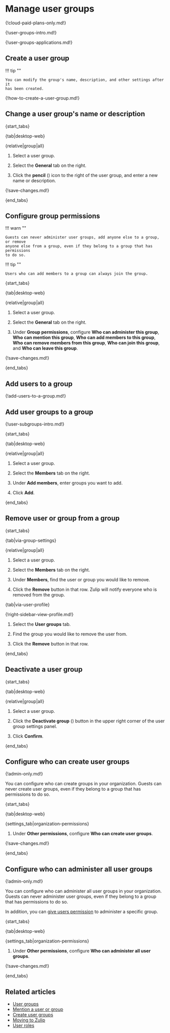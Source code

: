 # Manage user groups

{!cloud-paid-plans-only.md!}

{!user-groups-intro.md!}

{!user-groups-applications.md!}

## Create a user group

!!! tip ""

    You can modify the group's name, description, and other settings after it
    has been created.

{!how-to-create-a-user-group.md!}

## Change a user group's name or description

{start_tabs}

{tab|desktop-web}

{relative|group|all}

1. Select a user group.

1. Select the **General** tab on the right.

1. Click the **pencil** (<i class="fa fa-pencil"></i>) icon
   to the right of the user group, and enter a new name or description.

{!save-changes.md!}

{end_tabs}

## Configure group permissions

!!! warn ""

    Guests can never administer user groups, add anyone else to a group, or remove
    anyone else from a group, even if they belong to a group that has permissions
    to do so.

!!! tip ""

    Users who can add members to a group can always join the group.

{start_tabs}

{tab|desktop-web}

{relative|group|all}

1. Select a user group.

1. Select the **General** tab on the right.

1. Under **Group permissions**, configure **Who can administer this group**, **Who
   can mention this group**, **Who can add members to this group**, **Who can remove
   members from this group**, **Who can join this group**, and **Who can leave this group**.

{!save-changes.md!}

{end_tabs}

## Add users to a group

{!add-users-to-a-group.md!}

## Add user groups to a group

{!user-subgroups-intro.md!}

{start_tabs}

{tab|desktop-web}

{relative|group|all}

1. Select a user group.

1. Select the **Members** tab on the right.

1. Under **Add members**, enter groups you want to add.

1. Click **Add**.

{end_tabs}

## Remove user or group from a group

{start_tabs}

{tab|via-group-settings}

{relative|group|all}

1. Select a user group.

1. Select the **Members** tab on the right.

1. Under **Members**, find the user or group you would like to remove.

1. Click the **Remove** button in that row. Zulip will notify everyone who is
   removed from the group.

{tab|via-user-profile}

{!right-sidebar-view-profile.md!}

1. Select the **User groups** tab.

1. Find the group you would like to remove the user from.

1. Click the **Remove** button in that row.

{end_tabs}

## Deactivate a user group

{start_tabs}

{tab|desktop-web}

{relative|group|all}

1. Select a user group.

1. Click the **Deactivate group** (<i class="zulip-icon zulip-icon-user-group-x"></i>) button in the
   upper right corner of the user group settings panel.

1. Click **Confirm**.

{end_tabs}

## Configure who can create user groups

{!admin-only.md!}

You can configure who can create groups in your organization. Guests can never
create user groups, even if they belong to a group that has permissions to do
so.

{start_tabs}

{tab|desktop-web}

{settings_tab|organization-permissions}

1. Under **Other permissions**, configure **Who can create user groups**.

{!save-changes.md!}

{end_tabs}

## Configure who can administer all user groups

{!admin-only.md!}

You can configure who can administer all user groups in your
organization. Guests can never administer user groups, even if they
belong to a group that has permissions to do so.

In addition, you can [give users
permission](#configure-group-permissions) to administer a specific
group.

{start_tabs}

{tab|desktop-web}

{settings_tab|organization-permissions}

1. Under **Other permissions**, configure **Who can administer all user groups**.

{!save-changes.md!}

{end_tabs}

## Related articles

* [User groups](/help/user-groups)
* [Mention a user or group](/help/mention-a-user-or-group)
* [Create user groups](/help/create-user-groups)
* [Moving to Zulip](/help/moving-to-zulip)
* [User roles](/help/user-roles)
